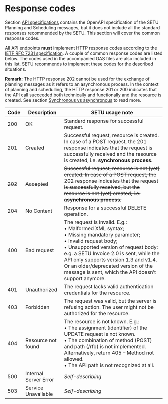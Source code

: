 # Response codes
Section [API specifications](oas.mdx) contains the OpenAPI specification of the SETU Planning and Scheduling messages, but it does not include all the standard responses recommended by the SETU. This section will cover the common response codes.

All API endpoints **must** implement HTTP response codes according to the [IETF RFC 7231 specification](https://tools.ietf.org/html/rfc7231). A couple of common response codes are listed below. The codes used in the accompanied OAS files are also included in this list. SETU recommends to implement these codes for the described situations.

**Remark:** The HTTP response 202 cannot be used for the exchange of planning messages as it refers to an asynchronous process. In the context of planning and schedulling, the HTTP response 201 or 200 indicates that the API call succeeded both technically and functionally and the resource is created. See section [Synchronous vs asynchronous](synchronous.md) to read more.

| Code    | Description           | SETU usage note                                                                                                                                                                                                                                                                                                                                      |
| ------- | --------------------- | ---------------------------------------------------------------------------------------------------------------------------------------------------------------------------------------------------------------------------------------------------------------------------------------------------------------------------------------------------- |
| 200     | OK                    | Standard response for successful request.                                                                                                                                                                                                                                                                                                            |
| 201     | Created               | Successful request, resource is created. In case of a POST request, the 201 response indicates that the request is successfully received and the resource is created, i.e. **synchronous process.**                                                                                                                                                  |
| ~~202~~ | ~~Accepted~~          | ~~Successful request, resource is not (yet) created. In case of a POST request, the 202 response indicates that the request is successfully received, but the resource is not (yet) created, i.e. **asynchronous process.**~~                                                                                                                        |
| 204     | No Content            | Response for a successful DELETE operation.                                                                                                                                                                                                                                                                                                          |
| 400     | Bad request           | The request is invalid. E.g.:<br/>• Malformed XML syntax;<br/>• Missing mandatory parameter;<br/>• Invalid request body;<br/>• Unsupported version of request body: e.g. a SETU Invoice 2.0 is sent, while the API only supports version 1.3 and v1.4. Or an older/deprecated version of the message is sent, which the API doesn’t support anymore. |
| 401     | Unauthorized          | The request lacks valid authentication credentials for the resource.                                                                                                                                                                                                                                                                                 |
| 403     | Forbidden             | The request was valid, but the server is refusing action. The user might not be authorized for the resource.                                                                                                                                                                                                                                         |
| 404     | Resource not found    | The resource is not known. E.g.:<br/>• The assignment (identifier) of the UPDATE request is not known.<br/>• The combination of method (POST) and path (/rfq) is not implemented. Alternatively, return 405 – Method not allowed.<br/>• The API path is not recognized at all.                                                                       |
| 500     | Internal Server Error | _Self-describing_                                                                                                                                                                                                                                                                                                                                    |
| 503     | Service Unavailable   | _Self-describing_                                                                                                                                                                                                                                                                                                                                    |

